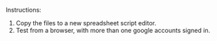Instructions: 
1. Copy the files to a new spreadsheet script editor.
2. Test from a browser, with more than one google accounts signed in. 
